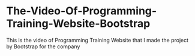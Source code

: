 # The-Video-Of-Programming-Training-Website-Bootstrap
This is the video of Programming Training Website that I made the project by Bootstrap for the company


